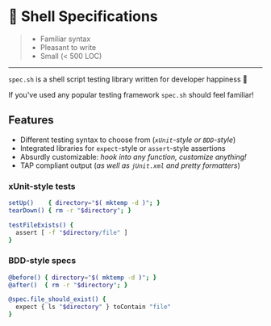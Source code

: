 # 🔬 Shell Specifications

> - Familiar syntax
> - Pleasant to write
> - Small (< 500 LOC)

---

`spec.sh` is a shell script testing library written for developer happiness 💝

If you've used any popular testing framework `spec.sh` should feel familiar!

## Features

 - Different testing syntax to choose from (_`xUnit`-style or `BDD`-style_)
 - Integrated libraries for `expect`-style or `assert`-style assertions
 - Absurdly customizable: _hook into any function, customize anything!_
 - TAP compliant output (_as well as `jUnit.xml` and pretty formatters_)

### xUnit-style tests

```sh
setUp()    { directory="$( mktemp -d )"; }
tearDown() { rm -r "$directory"; }

testFileExists() {
  assert [ -f "$directory/file" ]
}
```

### BDD-style specs

```sh
@before() { directory="$( mktemp -d )"; }
@after()  { rm -r "$directory"; }

@spec.file_should_exist() {
  expect { ls "$directory" } toContain "file"
}
```